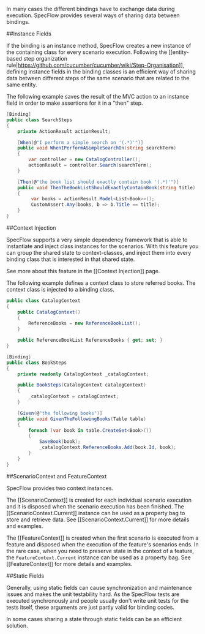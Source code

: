 In many cases the different bindings have to exchange data during execution. SpecFlow provides several ways of sharing data between bindings.

##Instance Fields

If the binding is an instance method, SpecFlow creates a new instance of the containing class for every scenario execution. Following the [[entity-based step organization rule|https://github.com/cucumber/cucumber/wiki/Step-Organisation]], defining instance fields in the binding classes is an efficient way of sharing data between different steps of the same scenario that are related to the same entity. 

The following example saves the result of the MVC action to an instance field in order to make assertions for it in a "then" step.

```c#
[Binding]
public class SearchSteps
{
    private ActionResult actionResult;

    [When(@"I perform a simple search on '(.*)'")]
    public void WhenIPerformASimpleSearchOn(string searchTerm)
    {
        var controller = new CatalogController();
        actionResult = controller.Search(searchTerm);
    }

    [Then(@"the book list should exactly contain book '(.*)'")]
    public void ThenTheBookListShouldExactlyContainBook(string title)
    {
         var books = actionResult.Model<List<Book>>();
         CustomAssert.Any(books, b => b.Title == title);
    }
}
```

##Context Injection

SpecFlow supports a very simple dependency framework that is able to instantiate and inject class instances for the scenarios. With this feature you can group the shared state to context-classes, and inject them into every binding class that is interested in that shared state.

See more about this feature in the [[Context Injection]] page.

The following example defines a context class to store referred books. The context class is injected to a binding class.

```c#
public class CatalogContext
{
    public CatalogContext()
    {
        ReferenceBooks = new ReferenceBookList();
    }

    public ReferenceBookList ReferenceBooks { get; set; }
}

[Binding]
public class BookSteps
{
    private readonly CatalogContext _catalogContext;

    public BookSteps(CatalogContext catalogContext)
    {
        _catalogContext = catalogContext;
    }

    [Given(@"the following books")]
    public void GivenTheFollowingBooks(Table table)
    {
        foreach (var book in table.CreateSet<Book>())
        {
            SaveBook(book);
            _catalogContext.ReferenceBooks.Add(book.Id, book);
        }
    }
}
```

##ScenarioContext and FeatureContext

SpecFlow provides two context instances. 

The [[ScenarioContext]] is created for each individual scenario execution and it is disposed when the scenario execution has been finished. The [[ScenarioContext.Current]] instance can be used as a property bag to store and retrieve data. See [[ScenarioContext.Current]] for more details and examples. 

The [[FeatureContext]] is created when the first scenario is executed from a feature and disposed when the execution of the feature's scenarios ends. In the rare case, when you need to preserve state in the context of a feature, the `FeatureContext.Current` instance can be used as a property bag. See [[FeatureContext]] for more details and examples. 

##Static Fields

Generally, using static fields can cause synchronization and maintenance issues and makes the unit testability hard. As the SpecFlow tests are executed synchronously and people usually don't write unit tests for the tests itself, these arguments are just partly valid for binding codes. 

In some cases sharing a state through static fields can be an efficient solution. 
